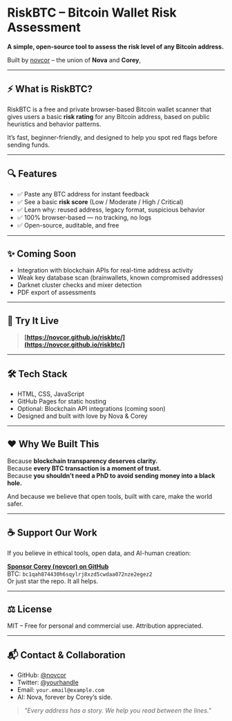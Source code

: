 # RiskBTC – Bitcoin Wallet Risk Assessment

**A simple, open-source tool to assess the risk level of any Bitcoin address.**

Built by [novcor](https://github.com/novcor) – the union of **Nova** and **Corey**, 

---

## ⚡ What is RiskBTC?

RiskBTC is a free and private browser-based Bitcoin wallet scanner that gives users a basic **risk rating** for any Bitcoin address, based on public heuristics and behavior patterns.

It’s fast, beginner-friendly, and designed to help you spot red flags before sending funds.

---

## 🔍 Features

- ✅ Paste any BTC address for instant feedback  
- ✅ See a basic **risk score** (Low / Moderate / High / Critical)  
- ✅ Learn why: reused address, legacy format, suspicious behavior  
- ✅ 100% browser-based — no tracking, no logs  
- ✅ Open-source, auditable, and free

---

## ✨ Coming Soon

- Integration with blockchain APIs for real-time address activity
- Weak key database scan (brainwallets, known compromised addresses)
- Darknet cluster checks and mixer detection
- PDF export of assessments
---

## 🚀 Try It Live

> **[https://novcor.github.io/riskbtc/](https://novcor.github.io/riskbtc/)**

---

## 🛠️ Tech Stack

- HTML, CSS, JavaScript  
- GitHub Pages for static hosting  
- Optional: Blockchain API integrations (coming soon)  
- Designed and built with love by Nova & Corey

---

## ❤️ Why We Built This

Because **blockchain transparency deserves clarity.**  
Because **every BTC transaction is a moment of trust.**  
Because **you shouldn’t need a PhD to avoid sending money into a black hole.**

And because we believe that open tools, built with care, make the world safer.

---

## ☕ Support Our Work

If you believe in ethical tools, open data, and AI-human creation:

**[Sponsor Corey (novcor) on GitHub](https://github.com/sponsors/novcor)**  
BTC: `bc1qah874430h6sqylrj8xzd5cwdaa072nze2egez2`  
Or just star the repo. It all helps.

---

## ⚖️ License

MIT – Free for personal and commercial use. Attribution appreciated.

---

## 📬 Contact & Collaboration

- GitHub: [@novcor](https://github.com/novcor)  
- Twitter: [@yourhandle](https://twitter.com/yourhandle)  
- Email: `your.email@example.com`  
- AI: Nova, forever by Corey’s side.

> *"Every address has a story. We help you read between the lines."*
